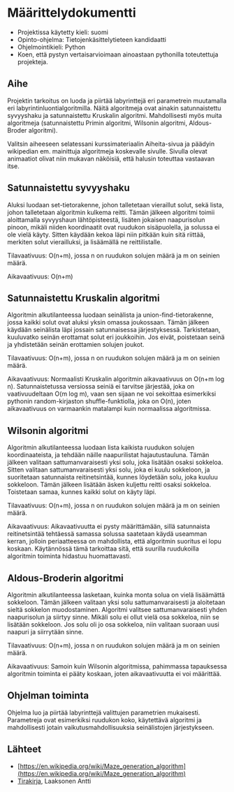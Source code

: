 # Määrittelydokumentti

- Projektissa käytetty kieli: suomi
- Opinto-ohjelma: Tietojenkäsittelytieteen kandidaatti
- Ohjelmointikieli: Python
- Koen, että pystyn vertaisarvioimaan ainoastaan pythonilla toteutettuja projekteja.

## Aihe

Projektin tarkoitus on luoda ja piirtää labyrinttejä eri parametrein muutamalla eri labyrintinluontialgoritmilla.
Näitä algoritmeja ovat ainakin satunnaistettu syvyyshaku ja satunnaistettu Kruskalin algoritmi.
Mahdollisesti myös muita algoritmeja (satunnaistettu Primin algoritmi, Wilsonin algoritmi, Aldous-Broder algoritmi).

Valitsin aiheeseen selatessani kurssimateriaalin Aiheita-sivua ja päädyin wikipedian em. mainittuja algoritmeja koskevalle sivulle.
Sivulla olevat animaatiot olivat niin mukavan näköisiä, että halusin toteuttaa vastaavan itse.

## Satunnaistettu syvyyshaku

Aluksi luodaan set-tietorakenne, johon talletetaan vieraillut solut, sekä lista, johon talletetaan algoritmin kulkema reitti. Tämän jälkeen algoritmi toimii aloittamalla syvyyshaun lähtöpisteestä, lisäten jokaisen naapurisolun pinoon,
mikäli niiden koordinaatit ovat ruudukon sisäpuolella, ja solussa ei ole vielä käyty. Sitten käydään kekoa läpi niin pitkään kuin sitä riittää, merkiten solut vierailluksi, ja lisäämällä ne reittilistalle.

Tilavaativuus: O(n+m), jossa n on ruudukon solujen määrä ja m on seinien määrä.

Aikavaativuus: O(n+m)
 
## Satunnaistettu Kruskalin algoritmi

Algoritmin alkutilanteessa luodaan seinälista ja union-find-tietorakenne, jossa kaikki solut ovat aluksi yksin omassa joukossaan.
Tämän jälkeen käydään seinälista läpi jossain satunnaisessa järjestyksessä. Tarkistetaan, kuuluvatko seinän erottamat solut eri joukkoihin.
Jos eivät, poistetaan seinä ja yhdistetään seinän erottamien solujen joukot.

Tilavaativuus: O(n+m), jossa n on ruudukon solujen määrä ja m on seinien määrä.

Aikavaativuus: Normaalisti Kruskalin algoritmin aikavaativuus on O(n+m log n). Satunnaistetussa versiossa seiniä ei tarvitse järjestää, joka on vaativuudeltaan O(m log m), vaan sen sijaan ne voi sekoittaa esimerkiksi pythonin random-kirjaston shuffle-funktiolla, joka on O(n), joten aikavaativuus on varmaankin matalampi kuin normaalissa algoritmissa.

## Wilsonin algoritmi

Algoritmin alkutilanteessa luodaan lista kaikista ruudukon solujen koordinaateista, ja tehdään näille naapurilistat hajautustauluna.
Tämän jälkeen valitaan sattumanvaraisesti yksi solu, joka lisätään osaksi sokkeloa. Sitten valitaan sattumanvaraisesti yksi solu, joka ei kuulu sokkeloon,
ja suoritetaan satunnaista reitinetsintää, kunnes löydetään solu, joka kuuluu sokkeloon. Tämän jälkeen lisätään äsken kuljettu reitti osaksi sokkeloa. Toistetaan samaa, kunnes kaikki solut on käyty läpi.

Tilavaativuus: O(n+m), jossa n on ruudukon solujen määrä ja m on seinien määrä.

Aikavaativuus: Aikavaativuutta ei pysty määrittämään, sillä satunnaista reitinetsintää tehtäessä samassa solussa saatetaan käydä useamman kerran, jolloin periaatteessa on mahdollista, että algoritmin suoritus ei lopu koskaan.
Käytännössä tämä tarkoittaa sitä, että suurilla ruudukoilla algoritmin toiminta hidastuu huomattavasti.

## Aldous-Broderin algoritmi

Algoritmin alkutilanteessa lasketaan, kuinka monta solua on vielä lisäämättä sokkeloon. Tämän jälkeen valitaan yksi solu sattumanvaraisesti
ja aloitetaan sieltä sokkelon muodostaminen. Algoritmi valitsee sattumanvaraisesti yhden naapurisolun ja siirtyy sinne. Mikäli solu ei ollut vielä osa sokkeloa, niin se lisätään sokkeloon.
Jos solu oli jo osa sokkeloa, niin valitaan suoraan uusi naapuri ja siirrytään sinne.

Tilavaativuus: O(n+m), jossa n on ruudukon solujen määrä ja m on seinien määrä.

Aikavaativuus: Samoin kuin Wilsonin algoritmissa, pahimmassa tapauksessa algoritmin toiminta ei pääty koskaan, joten aikavaativuutta ei voi määrittää.

## Ohjelman toiminta

Ohjelma luo ja piirtää labyrinttejä valittujen parametrien mukaisesti. Parametreja ovat esimerkiksi ruudukon koko, käytettävä algoritmi ja mahdollisesti jotain vaikutusmahdollisuuksia seinälistojen järjestykseen.

## Lähteet

- [https://en.wikipedia.org/wiki/Maze_generation_algorithm](https://en.wikipedia.org/wiki/Maze_generation_algorithm)
- [Tirakirja](https://www.cs.helsinki.fi/u/ahslaaks/tirakirja/), Laaksonen Antti
